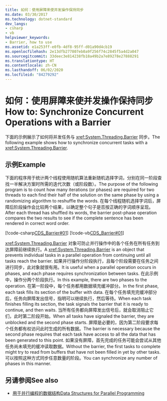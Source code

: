 ```yaml
---
title: 如何：使用屏障来使并发操作保持同步
ms.date: 03/30/2017
ms.technology: dotnet-standard
dev_langs:
- csharp
- vb
helpviewer_keywords:
- Barrier, how to use
ms.assetid: e1a253ff-e0fb-4df8-95ff-d01a90d4cb19
ms.openlocfilehash: 2e13dfb277807eb0a9f256f74c2845f5a4d2a047
ms.sourcegitcommit: 33deec3e814238fb18a49b2a7e89278e27888291
ms.translationtype: HT
ms.contentlocale: zh-CN
ms.lasthandoff: 06/02/2020
ms.locfileid: "84279292"
---
```

# <a name="how-to-synchronize-concurrent-operations-with-a-barrier"></a><span data-ttu-id="8972a-102">如何：使用屏障来使并发操作保持同步</span><span class="sxs-lookup"><span data-stu-id="8972a-102">How to: Synchronize Concurrent Operations with a Barrier</span></span>
<span data-ttu-id="8972a-103">下面的示例展示了如何将并发任务与 <xref:System.Threading.Barrier> 同步。</span><span class="sxs-lookup"><span data-stu-id="8972a-103">The following example shows how to synchronize concurrent tasks with a <xref:System.Threading.Barrier>.</span></span>  
  
## <a name="example"></a><span data-ttu-id="8972a-104">示例</span><span class="sxs-lookup"><span data-stu-id="8972a-104">Example</span></span>  
 <span data-ttu-id="8972a-105">下面的程序用于统计两个线程使用随机算法重新随机选择字词，分别在同一阶段查找一半解决方案时所需的迭代次数（或阶段数）。</span><span class="sxs-lookup"><span data-stu-id="8972a-105">The purpose of the following program is to count how many iterations (or phases) are required for two threads to each find their half of the solution on the same phase by using a randomizing algorithm to reshuffle the words.</span></span> <span data-ttu-id="8972a-106">在每个线程随机选择字词后，屏障后阶段操作会比较两个结果，以确定整个句子是否按正确的字词顺序呈现。</span><span class="sxs-lookup"><span data-stu-id="8972a-106">After each thread has shuffled its words, the barrier post-phase operation compares the two results to see if the complete sentence has been rendered in correct word order.</span></span>  
  
 [!code-csharp[CDS_Barrier#01](../../../samples/snippets/csharp/VS_Snippets_Misc/cds_barrier/cs/barrier.cs#01)]
 [!code-vb[CDS_Barrier#01](../../../samples/snippets/visualbasic/VS_Snippets_Misc/cds_barrier/vb/barrier_vb.vb#01)]  
  
 <span data-ttu-id="8972a-107"><xref:System.Threading.Barrier> 对象可防止并行操作中的各个任务在所有任务到达屏障前继续执行。</span><span class="sxs-lookup"><span data-stu-id="8972a-107">A <xref:System.Threading.Barrier> is an object that prevents individual tasks in a parallel operation from continuing until all tasks reach the barrier.</span></span> <span data-ttu-id="8972a-108">如果并行操作分阶段执行，且每个阶段需要在任务之间进行同步，此对象就很有用。</span><span class="sxs-lookup"><span data-stu-id="8972a-108">It is useful when a parallel operation occurs in phases, and each phase requires synchronization between tasks.</span></span> <span data-ttu-id="8972a-109">在此示例中，操作分两个阶段执行。</span><span class="sxs-lookup"><span data-stu-id="8972a-109">In this example, there are two phases to the operation.</span></span> <span data-ttu-id="8972a-110">在第一阶段中，每个任务都用数据填充缓冲部分。</span><span class="sxs-lookup"><span data-stu-id="8972a-110">In the first phase, each task fills its section of the buffer with data.</span></span> <span data-ttu-id="8972a-111">在每个任务填充完缓冲部分后，任务向屏障发出信号，指明可以继续执行，然后等待。</span><span class="sxs-lookup"><span data-stu-id="8972a-111">When each task finishes filling its section, the task signals the barrier that it is ready to continue, and then waits.</span></span> <span data-ttu-id="8972a-112">当所有任务都向屏障发出信号后，就会取消阻止它们，此时第二阶段开始。</span><span class="sxs-lookup"><span data-stu-id="8972a-112">When all tasks have signaled the barrier, they are unblocked and the second phase starts.</span></span> <span data-ttu-id="8972a-113">屏障是必要的，因为第二阶段要求每个任务都有权访问此时生成的所有数据。</span><span class="sxs-lookup"><span data-stu-id="8972a-113">The barrier is necessary because the second phase requires that each task have access to all the data that has been generated to this point.</span></span> <span data-ttu-id="8972a-114">如果没有屏障，首先完成的任务可能会尝试从其他任务尚未填充的缓冲读取数据。</span><span class="sxs-lookup"><span data-stu-id="8972a-114">Without the barrier, the first tasks to complete might try to read from buffers that have not been filled in yet by other tasks.</span></span> <span data-ttu-id="8972a-115">可以按照这种方式同步任意数量的阶段。</span><span class="sxs-lookup"><span data-stu-id="8972a-115">You can synchronize any number of phases in this manner.</span></span>  
  
## <a name="see-also"></a><span data-ttu-id="8972a-116">另请参阅</span><span class="sxs-lookup"><span data-stu-id="8972a-116">See also</span></span>

- [<span data-ttu-id="8972a-117">用于并行编程的数据结构</span><span class="sxs-lookup"><span data-stu-id="8972a-117">Data Structures for Parallel Programming</span></span>](../parallel-programming/data-structures-for-parallel-programming.md)

